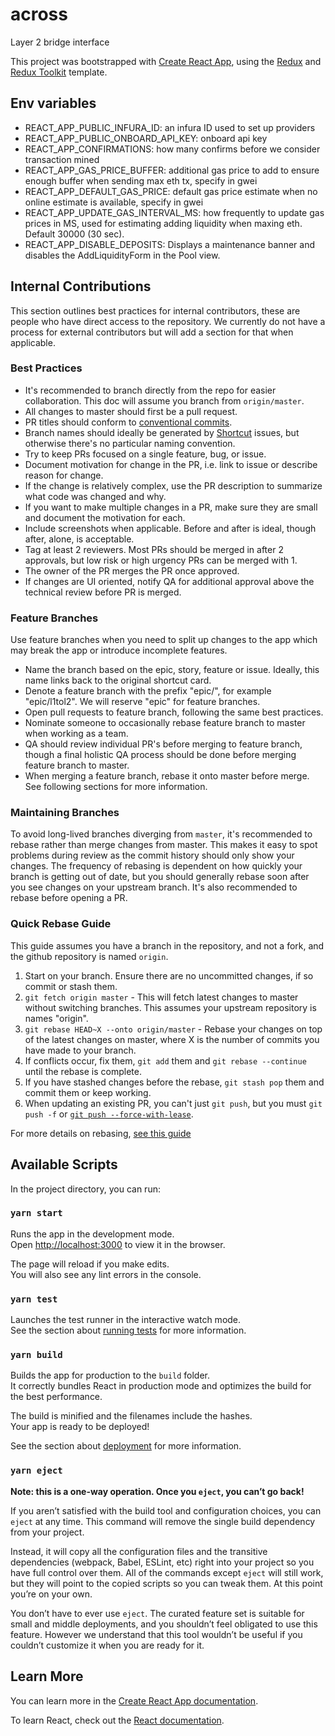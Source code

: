 # across

Layer 2 bridge interface

This project was bootstrapped with [Create React App](https://github.com/facebook/create-react-app), using the [Redux](https://redux.js.org/) and [Redux Toolkit](https://redux-toolkit.js.org/) template.

## Env variables

- REACT_APP_PUBLIC_INFURA_ID: an infura ID used to set up providers
- REACT_APP_PUBLIC_ONBOARD_API_KEY: onboard api key
- REACT_APP_CONFIRMATIONS: how many confirms before we consider transaction mined
- REACT_APP_GAS_PRICE_BUFFER: additional gas price to add to ensure enough buffer when sending max eth tx, specify in gwei
- REACT_APP_DEFAULT_GAS_PRICE: default gas price estimate when no online estimate is available, specify in gwei
- REACT_APP_UPDATE_GAS_INTERVAL_MS: how frequently to update gas prices in MS, used for estimating adding liquidity when maxing eth. Default 30000 (30 sec).
- REACT_APP_DISABLE_DEPOSITS: Displays a maintenance banner and disables the AddLiquidityForm in the Pool view.

## Internal Contributions

This section outlines best practices for internal contributors, these are people who have direct access to the repository.
We currently do not have a process for external contributors but will add a section for that when applicable.

### Best Practices

- It's recommended to branch directly from the repo for easier collaboration. This doc will assume you branch from `origin/master`.
- All changes to master should first be a pull request.
- PR titles should conform to [conventional commits](https://www.conventionalcommits.org/en/v1.0.0/).
- Branch names should ideally be generated by [Shortcut](www.shortcut.com) issues, but otherwise there's no particular naming convention.
- Try to keep PRs focused on a single feature, bug, or issue.
- Document motivation for change in the PR, i.e. link to issue or describe reason for change.
- If the change is relatively complex, use the PR description to summarize what code was changed and why.
- If you want to make multiple changes in a PR, make sure they are small and document the motivation for each.
- Include screenshots when applicable. Before and after is ideal, though after, alone, is acceptable.
- Tag at least 2 reviewers. Most PRs should be merged in after 2 approvals, but low risk or high urgency PRs can be merged with 1.
- The owner of the PR merges the PR once approved.
- If changes are UI oriented, notify QA for additional approval above the technical review before PR is merged.

### Feature Branches

Use feature branches when you need to split up changes to the app which may break the app or introduce incomplete features.

- Name the branch based on the epic, story, feature or issue. Ideally, this name links back to the original shortcut card.
- Denote a feature branch with the prefix "epic/", for example "epic/l1tol2". We will reserve "epic" for feature branches.
- Open pull requests to feature branch, following the same best practices.
- Nominate someone to occasionally rebase feature branch to master when working as a team.
- QA should review individual PR's before merging to feature branch, though a final holistic QA process should be done before merging feature branch to master.
- When merging a feature branch, rebase it onto master before merge. See following sections for more information.

### Maintaining Branches

To avoid long-lived branches diverging from `master`, it's recommended to rebase rather than merge changes from master.
This makes it easy to spot problems during review as the commit history should only show your changes.
The frequency of rebasing is dependent on how quickly your branch is getting out of date, but you should generally rebase soon after you see changes on your upstream branch.
It's also recommended to rebase before opening a PR.

### Quick Rebase Guide

This guide assumes you have a branch in the repository, and not a fork, and the github repository is named `origin`.

1. Start on your branch. Ensure there are no uncommitted changes, if so commit or stash them.
2. `git fetch origin master` - This will fetch latest changes to master without switching branches. This assumes your upstream repository is names "origin".
3. `git rebase HEAD~X --onto origin/master` - Rebase your changes on top of the latest changes on master, where X is the number of commits you have made to your branch.
4. If conflicts occur, fix them, `git add` them and `git rebase --continue` until the rebase is complete.
5. If you have stashed changes before the rebase, `git stash pop` them and commit them or keep working.
6. When updating an existing PR, you can't just `git push`, but you must `git push -f` or [`git push --force-with-lease`](https://stackoverflow.com/questions/52823692/git-push-force-with-lease-vs-force#:~:text=force%20overwrites%20a%20remote%20branch,elses%20work%20by%20force%20pushing.).

For more details on rebasing, [see this guide](https://medium.com/@dirk.avery/the-definitive-git-rebase-guide-dbd7717f9437)

## Available Scripts

In the project directory, you can run:

### `yarn start`

Runs the app in the development mode.\
Open [http://localhost:3000](http://localhost:3000) to view it in the browser.

The page will reload if you make edits.\
You will also see any lint errors in the console.

### `yarn test`

Launches the test runner in the interactive watch mode.\
See the section about [running tests](https://facebook.github.io/create-react-app/docs/running-tests) for more information.

### `yarn build`

Builds the app for production to the `build` folder.\
It correctly bundles React in production mode and optimizes the build for the best performance.

The build is minified and the filenames include the hashes.\
Your app is ready to be deployed!

See the section about [deployment](https://facebook.github.io/create-react-app/docs/deployment) for more information.

### `yarn eject`

**Note: this is a one-way operation. Once you `eject`, you can’t go back!**

If you aren’t satisfied with the build tool and configuration choices, you can `eject` at any time. This command will remove the single build dependency from your project.

Instead, it will copy all the configuration files and the transitive dependencies (webpack, Babel, ESLint, etc) right into your project so you have full control over them. All of the commands except `eject` will still work, but they will point to the copied scripts so you can tweak them. At this point you’re on your own.

You don’t have to ever use `eject`. The curated feature set is suitable for small and middle deployments, and you shouldn’t feel obligated to use this feature. However we understand that this tool wouldn’t be useful if you couldn’t customize it when you are ready for it.

## Learn More

You can learn more in the [Create React App documentation](https://facebook.github.io/create-react-app/docs/getting-started).

To learn React, check out the [React documentation](https://reactjs.org/).
